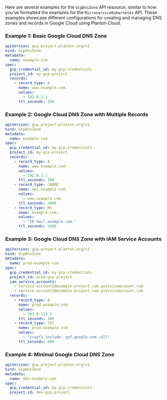 Here are several examples for the `GcpDnsZone` API resource, similar to how you've formatted the examples for the `MicroserviceKubernetes` API. These examples showcase different configurations for creating and managing DNS zones and records in Google Cloud using Planton Cloud.

### Example 1: Basic Google Cloud DNS Zone

```yaml
apiVersion: gcp.project-planton.org/v1
kind: GcpDnsZone
metadata:
  name: example-com
spec:
  gcp_credential_id: my-gcp-credentials
  project_id: my-gcp-project
  records:
    - record_type: A
      name: www.example.com.
      values:
        - 192.0.2.1
      ttl_seconds: 300
```

### Example 2: Google Cloud DNS Zone with Multiple Records

```yaml
apiVersion: gcp.project-planton.org/v1
kind: GcpDnsZone
metadata:
  name: example-com
spec:
  gcp_credential_id: my-gcp-credentials
  project_id: my-gcp-project
  records:
    - record_type: A
      name: www.example.com.
      values:
        - 192.0.2.1
      ttl_seconds: 300
    - record_type: CNAME
      name: api.example.com.
      values:
        - www.example.com.
      ttl_seconds: 3600
    - record_type: MX
      name: example.com.
      values:
        - "10 mail.example.com."
      ttl_seconds: 3600
```

### Example 3: Google Cloud DNS Zone with IAM Service Accounts

```yaml
apiVersion: gcp.project-planton.org/v1
kind: GcpDnsZone
metadata:
  name: prod-example-com
spec:
  gcp_credential_id: my-gcp-credentials
  project_id: prod-gcp-project
  iam_service_accounts:
    - service-account1@example-project.iam.gserviceaccount.com
    - service-account2@example-project.iam.gserviceaccount.com
  records:
    - record_type: A
      name: prod.example.com.
      values:
        - 203.0.113.1
      ttl_seconds: 300
    - record_type: TXT
      name: prod.example.com.
      values:
        - "v=spf1 include:_spf.google.com ~all"
      ttl_seconds: 600
```

### Example 4: Minimal Google Cloud DNS Zone

```yaml
apiVersion: gcp.project-planton.org/v1
kind: GcpDnsZone
metadata:
  name: dev-example-com
spec:
  gcp_credential_id: my-gcp-credentials
  project_id: dev-gcp-project
```